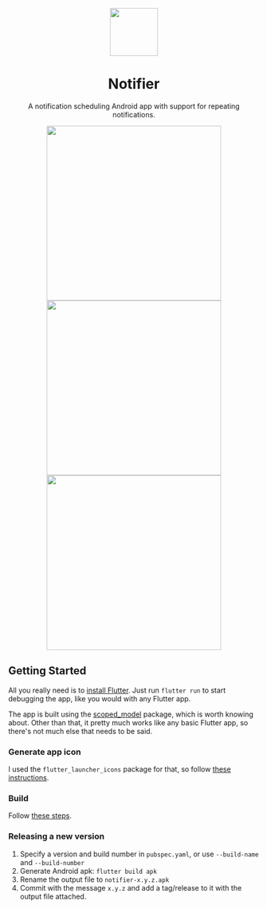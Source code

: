 <p align='center'>
  <img height='96' src='https://raw.githubusercontent.com/probablykasper/notifier/master/logo/logo.png'>
</p>
<div align='center'>

# Notifier
A notification scheduling Android app with support for repeating notifications.

</div>


<p align='center'>
  <img height='350' src='https://raw.githubusercontent.com/probablykasper/notifier/master/screenshots/1.jpg'>
  <img height='350' src='https://raw.githubusercontent.com/probablykasper/notifier/master/screenshots/2.jpg'>
  <img height='350' src='https://raw.githubusercontent.com/probablykasper/notifier/master/screenshots/3.jpg'>
</p>

</div>

## Getting Started

All you really need is to [install Flutter](https://flutter.dev/docs/get-started/install). Just run `flutter run` to start debugging the app, like you would with any Flutter app.

The app is built using the [scoped_model](https://pub.dev/packages/scoped_model) package, which is worth knowing about. Other than that, it pretty much works like any basic Flutter app, so there's not much else that needs to be said.

### Generate app icon

I used the `flutter_launcher_icons` package for that, so follow [these instructions](https://pub.dev/packages/flutter_launcher_icons).

### Build

Follow [these steps](https://flutter.dev/docs/deployment/android).

### Releasing a new version

1. Specify a version and build number in `pubspec.yaml`, or use `--build-name` and `--build-number`
2. Generate Android apk: `flutter build apk`
3. Rename the output file to `notifier-x.y.z.apk`
4. Commit with the message `x.y.z` and add a tag/release to it with the output file attached.
